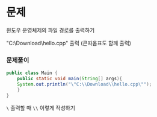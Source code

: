 # 문제
윈도우 운영체제의 파일 경로를 출력하기

"C:\Download\hello.cpp" 출력 (큰따옴표도 함께 출력)

### 문제풀이
```java
public class Main {
    public static void main(String[] args){
    System.out.println("\"C:\\Download\\hello.cpp\"");
    }
}
```

`\` 출력할 때 `\\` 이렇게 작성하기